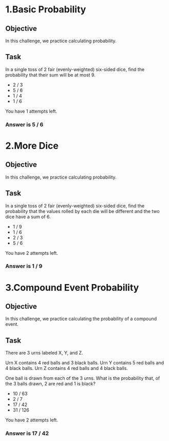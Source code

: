 # 1.Basic Probability
<h2>Objective</h2>
In this challenge, we practice calculating probability. 

<h2>Task</h2>
In a single toss of 2 fair (evenly-weighted) six-sided dice, find the probability that their sum will be at most 9.
<ul>
		<li>2 / 3</li>
		<li>5 / 6</li>
		<li>1 / 4</li>
		<li>1 / 6</li>
</ul>
You have 1 attempts left.

<h3>Answer is 5 / 6</h3>

# 2.More Dice

<h2>Objective</h2>
In this challenge, we practice calculating probability.


<h2>Task</h2>
In a single toss of 2 fair (evenly-weighted) six-sided dice, find the probability that the values rolled by each die will be different and the two dice have a sum of 6.
<ul>
			<li>1 / 9</li>
			<li>1 / 6</li>
			<li>2 / 3</li>
			<li>5 / 6</li>
</ul>
You have 2 attempts left.

<h3>Answer is 1 / 9</h3>

# 3.Compound Event Probability

<h2>Objective</h2>
In this challenge, we practice calculating the probability of a compound event. 

<h2>Task</h2>
There are 3 urns labeled X, Y, and Z.


Urn X contains 4 red balls and 3 black balls.
Urn Y contains 5 red balls and 4 black balls.
Urn Z contains 4 red balls and 4 black balls.

One ball is drawn from each of the 3 urns. What is the probability that, of the 3 balls drawn, 2 are red and 1 is black?
<ul>
	<li>10 / 63</li>
	<li>2 / 7</li>
	<li>17 / 42</li>
	<li>31 / 126</li>
</ul>
You have 2 attempts left.

<h3>Answer is 17 / 42</h3>
